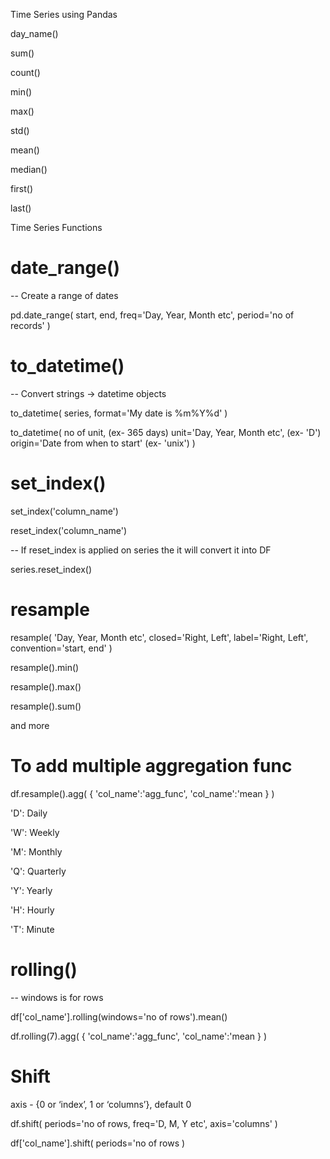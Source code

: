 Time Series using Pandas

day_name()

sum()

count()

min()

max()

std()

mean()

median()

first()

last()

Time Series Functions

# date_range()
-- Create a range of dates

pd.date_range(
    start,
    end,
    freq='Day, Year, Month etc',
    period='no of records'
)

# to_datetime()
-- Convert strings → datetime objects

to_datetime(
    series,
    format='My date is %m%Y%d'
)

to_datetime(
    no of unit, (ex- 365 days)
    unit='Day, Year, Month etc', (ex- 'D')
    origin='Date from when to start' (ex- 'unix')
)

# set_index()
set_index('column_name')

reset_index('column_name') 

-- If reset_index is applied on series the it will convert it into DF

series.reset_index()

# resample
resample(
    'Day, Year, Month etc',
    closed='Right, Left',
    label='Right, Left',
    convention='start, end'
)

resample().min()

resample().max()

resample().sum()

and more

# To add multiple aggregation func 
df.resample().agg(
    {
        'col_name':'agg_func',
        'col_name':'mean
    }
)

'D': Daily

'W': Weekly

'M': Monthly

'Q': Quarterly

'Y': Yearly

'H': Hourly

'T': Minute

# rolling()
-- windows is for rows

df['col_name'].rolling(windows='no of rows').mean()

df.rolling(7).agg(
    {
        'col_name':'agg_func',
        'col_name':'mean
    }
)

# Shift
axis - {0 or ‘index’, 1 or ‘columns’}, default 0

df.shift(
    periods='no of rows,
    freq='D, M, Y etc',
    axis='columns'
)

df['col_name'].shift(
    periods='no of rows
)
